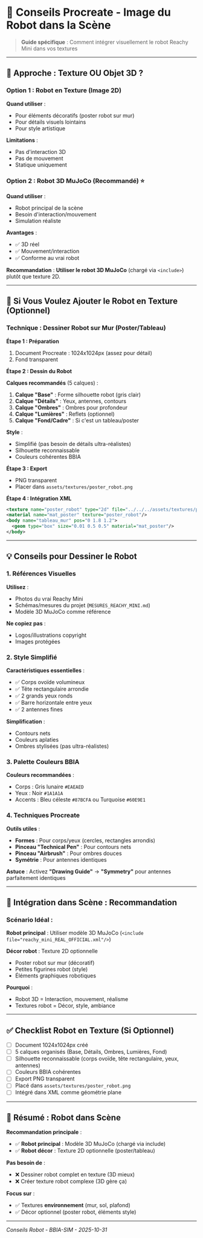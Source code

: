 # 🤖 Conseils Procreate - Image du Robot dans la Scène

> **Guide spécifique** : Comment intégrer visuellement le robot Reachy Mini dans vos textures

---

## 🎯 Approche : Texture OU Objet 3D ?

### **Option 1 : Robot en Texture (Image 2D)** 

**Quand utiliser** :
- Pour éléments décoratifs (poster robot sur mur)
- Pour détails visuels lointains
- Pour style artistique

**Limitations** :
- Pas d'interaction 3D
- Pas de mouvement
- Statique uniquement

### **Option 2 : Robot 3D MuJoCo (Recommandé)** ⭐

**Quand utiliser** :
- Robot principal de la scène
- Besoin d'interaction/mouvement
- Simulation réaliste

**Avantages** :
- ✅ 3D réel
- ✅ Mouvement/interaction
- ✅ Conforme au vrai robot

**Recommandation** : **Utiliser le robot 3D MuJoCo** (chargé via `<include>`) plutôt que texture 2D.

---

## 🎨 Si Vous Voulez Ajouter le Robot en Texture (Optionnel)

### **Technique : Dessiner Robot sur Mur (Poster/Tableau)**

**Étape 1 : Préparation**
1. Document Procreate : 1024x1024px (assez pour détail)
2. Fond transparent

**Étape 2 : Dessin du Robot**

**Calques recommandés** (5 calques) :
1. **Calque "Base"** : Forme silhouette robot (gris clair)
2. **Calque "Détails"** : Yeux, antennes, contours
3. **Calque "Ombres"** : Ombres pour profondeur
4. **Calque "Lumières"** : Reflets (optionnel)
5. **Calque "Fond/Cadre"** : Si c'est un tableau/poster

**Style** :
- Simplifié (pas besoin de détails ultra-réalistes)
- Silhouette reconnaissable
- Couleurs cohérentes BBIA

**Étape 3 : Export**
- PNG transparent
- Placer dans `assets/textures/poster_robot.png`

**Étape 4 : Intégration XML**
```xml
<texture name="poster_robot" type="2d" file="../../../assets/textures/poster_robot.png"/>
<material name="mat_poster" texture="poster_robot"/>
<body name="tableau_mur" pos="0 1.8 1.2">
  <geom type="box" size="0.01 0.5 0.5" material="mat_poster"/>
</body>
```

---

## 💡 Conseils pour Dessiner le Robot

### **1. Références Visuelles**

**Utilisez** :
- Photos du vrai Reachy Mini
- Schémas/mesures du projet (`MESURES_REACHY_MINI.md`)
- Modèle 3D MuJoCo comme référence

**Ne copiez pas** :
- Logos/illustrations copyright
- Images protégées

### **2. Style Simplifié**

**Caractéristiques essentielles** :
- ✅ Corps ovoïde volumineux
- ✅ Tête rectangulaire arrondie
- ✅ 2 grands yeux ronds
- ✅ Barre horizontale entre yeux
- ✅ 2 antennes fines

**Simplification** :
- Contours nets
- Couleurs aplaties
- Ombres stylisées (pas ultra-réalistes)

### **3. Palette Couleurs BBIA**

**Couleurs recommandées** :
- Corps : Gris lunaire `#EAEAED`
- Yeux : Noir `#1A1A1A`
- Accents : Bleu céleste `#87BCFA` ou Turquoise `#60E9E1`

### **4. Techniques Procreate**

**Outils utiles** :
- **Formes** : Pour corps/yeux (cercles, rectangles arrondis)
- **Pinceau "Technical Pen"** : Pour contours nets
- **Pinceau "Airbrush"** : Pour ombres douces
- **Symétrie** : Pour antennes identiques

**Astuce** : Activez **"Drawing Guide"** → **"Symmetry"** pour antennes parfaitement identiques

---

## 🎨 Intégration dans Scène : Recommandation

### **Scénario Idéal** :

**Robot principal** : Utiliser modèle 3D MuJoCo (`<include file="reachy_mini_REAL_OFFICIAL.xml"/>`)

**Décor robot** : Texture 2D optionnelle
- Poster robot sur mur (décoratif)
- Petites figurines robot (style)
- Éléments graphiques robotiques

**Pourquoi** :
- Robot 3D = Interaction, mouvement, réalisme
- Textures robot = Décor, style, ambiance

---

## ✅ Checklist Robot en Texture (Si Optionnel)

- [ ] Document 1024x1024px créé
- [ ] 5 calques organisés (Base, Détails, Ombres, Lumières, Fond)
- [ ] Silhouette reconnaissable (corps ovoïde, tête rectangulaire, yeux, antennes)
- [ ] Couleurs BBIA cohérentes
- [ ] Export PNG transparent
- [ ] Placé dans `assets/textures/poster_robot.png`
- [ ] Intégré dans XML comme géométrie plane

---

## 🎯 Résumé : Robot dans Scène

**Recommandation principale** :
- ✅ **Robot principal** : Modèle 3D MuJoCo (chargé via include)
- ✅ **Robot décor** : Texture 2D optionnelle (poster/tableau)

**Pas besoin de** :
- ❌ Dessiner robot complet en texture (3D mieux)
- ❌ Créer texture robot complexe (3D gère ça)

**Focus sur** :
- ✅ Textures **environnement** (mur, sol, plafond)
- ✅ Décor optionnel (poster robot, éléments style)

---

*Conseils Robot - BBIA-SIM - 2025-10-31*

